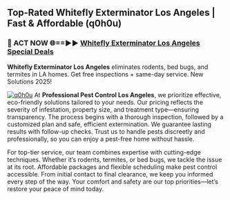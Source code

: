 ## Top-Rated Whitefly Exterminator Los Angeles | Fast & Affordable (q0h0u)

<h3>🐜 ACT NOW 🌐==►► <a href="https://tinyurl.com/yc7vsfwc" rel="nofollow">Whitefly Exterminator Los Angeles Special Deals</a></h3>

**Whitefly Exterminator Los Angeles** eliminates rodents, bed bugs, and termites in LA homes. Get free inspections + same-day service. New Solutions 2025!

[![q0h0u](https://i.imgur.com/1VzRXn8.jpeg)](https://tinyurl.com/yc7vsfwc)
At **Professional Pest Control Los Angeles**, we prioritize effective, eco-friendly solutions tailored to your needs. Our pricing reflects the severity of infestation, property size, and treatment type—ensuring transparency. The process begins with a thorough inspection, followed by a customized plan and safe, efficient extermination. We guarantee lasting results with follow-up checks. Trust us to handle pests discreetly and professionally, so you can enjoy a pest-free home without hassle.  

For top-tier service, our team combines expertise with cutting-edge techniques. Whether it’s rodents, termites, or bed bugs, we tackle the issue at its root. Affordable packages and flexible scheduling make pest control accessible. From initial contact to final clearance, we keep you informed every step of the way. Your comfort and safety are our top priorities—let’s restore your peace of mind today.
